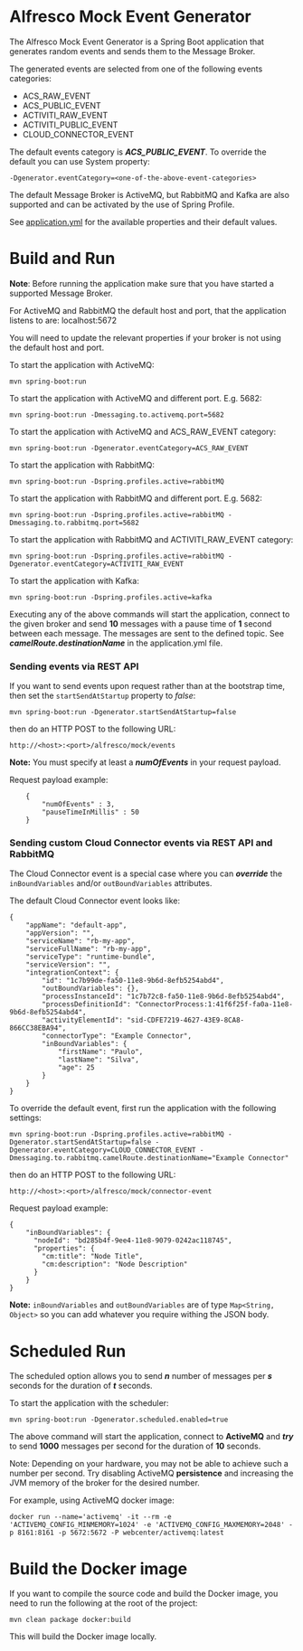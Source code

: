 # Alfresco Mock Event Generator

The Alfresco Mock Event Generator is a Spring Boot application that generates random events and sends them to the Message Broker.

The generated events are selected from one of the following events categories:

* ACS_RAW_EVENT
* ACS_PUBLIC_EVENT
* ACTIVITI_RAW_EVENT
* ACTIVITI_PUBLIC_EVENT
* CLOUD_CONNECTOR_EVENT

The default events category is **_ACS_PUBLIC_EVENT_**.
To override the default you can use System property:

    -Dgenerator.eventCategory=<one-of-the-above-event-categories> 

The default Message Broker is ActiveMQ, but RabbitMQ and Kafka are also supported and can be activated by the use of Spring Profile.

See [application.yml](src/main/resources/application.yml) for the available properties and their default values.

# Build and Run

**Note**: Before running the application make sure that you have started a supported Message Broker.

For ActiveMQ and RabbitMQ the default host and port, that the application listens to are: localhost:5672

You will need to update the relevant properties if your broker is not using the default host and port.

To start the application with ActiveMQ:

    mvn spring-boot:run

To start the application with ActiveMQ and different port. E.g. 5682:

    mvn spring-boot:run -Dmessaging.to.activemq.port=5682

To start the application with ActiveMQ and ACS_RAW_EVENT category:

    mvn spring-boot:run -Dgenerator.eventCategory=ACS_RAW_EVENT

To start the application with RabbitMQ:

    mvn spring-boot:run -Dspring.profiles.active=rabbitMQ

To start the application with RabbitMQ and different port. E.g. 5682:

    mvn spring-boot:run -Dspring.profiles.active=rabbitMQ -Dmessaging.to.rabbitmq.port=5682

To start the application with RabbitMQ and ACTIVITI_RAW_EVENT category:

    mvn spring-boot:run -Dspring.profiles.active=rabbitMQ -Dgenerator.eventCategory=ACTIVITI_RAW_EVENT

To start the application with Kafka:

    mvn spring-boot:run -Dspring.profiles.active=kafka

Executing any of the above commands will start the application, connect to the given broker and send **10** messages with a pause time of **1** second between each message.
The messages are sent to the defined topic. See _**camelRoute.destinationName**_ in the application.yml file.

### Sending events via REST API

If you want to send events upon request rather than at the bootstrap time, then set the `startSendAtStartup` property to *false*:

    mvn spring-boot:run -Dgenerator.startSendAtStartup=false

then do an HTTP POST to the following URL:

    http://<host>:<port>/alfresco/mock/events

**Note:** You must specify at least a **_numOfEvents_** in your request payload.
 
 Request payload example:

```
    {
        "numOfEvents" : 3,
        "pauseTimeInMillis" : 50
    }
```

### Sending custom Cloud Connector events via REST API and RabbitMQ

The Cloud Connector event is a special case where you can **_override_** the `inBoundVariables` and/or `outBoundVariables` attributes.

The default Cloud Connector event looks like:

```
{
    "appName": "default-app",
    "appVersion": "",
    "serviceName": "rb-my-app",
    "serviceFullName": "rb-my-app",
    "serviceType": "runtime-bundle",
    "serviceVersion": "",
    "integrationContext": {
        "id": "1c7b99de-fa50-11e8-9b6d-8efb5254abd4",
        "outBoundVariables": {},
        "processInstanceId": "1c7b72c8-fa50-11e8-9b6d-8efb5254abd4",
        "processDefinitionId": "ConnectorProcess:1:41f6f25f-fa0a-11e8-9b6d-8efb5254abd4",
        "activityElementId": "sid-CDFE7219-4627-43E9-8CA8-866CC38EBA94",
        "connectorType": "Example Connector",
        "inBoundVariables": {
            "firstName": "Paulo",
            "lastName": "Silva",
            "age": 25
        }
    }
}
```

To override the default event, first run the application with the following settings:

    mvn spring-boot:run -Dspring.profiles.active=rabbitMQ -Dgenerator.startSendAtStartup=false -Dgenerator.eventCategory=CLOUD_CONNECTOR_EVENT -Dmessaging.to.rabbitmq.camelRoute.destinationName="Example Connector"

then do an HTTP POST to the following URL:

    http://<host>:<port>/alfresco/mock/connector-event

Request payload example:

```
{
    "inBoundVariables": {
      "nodeId": "bd285b4f-9ee4-11e8-9079-0242ac118745",
      "properties": {
        "cm:title": "Node Title",
        "cm:description": "Node Description"
      }
    }
}
```

**Note:** `inBoundVariables` and `outBoundVariables` are of type `Map<String, Object>` so you can add whatever you require withing the JSON body.

# Scheduled Run

The scheduled option allows you to send **_n_** number of messages per **_s_** seconds for the duration of **_t_** seconds.

To start the application with the scheduler:

    mvn spring-boot:run -Dgenerator.scheduled.enabled=true

The above command will start the application, connect to **ActiveMQ** and **_try_** to send **1000** messages per second for the duration of **10** seconds.

Note: Depending on your hardware, you may not be able to achieve such a number per second.
Try disabling ActiveMQ **persistence** and increasing the JVM memory of the broker for the desired number.

For example, using ActiveMQ docker image:

    docker run --name='activemq' -it --rm -e 'ACTIVEMQ_CONFIG_MINMEMORY=1024' -e 'ACTIVEMQ_CONFIG_MAXMEMORY=2048' -p 8161:8161 -p 5672:5672 -P webcenter/activemq:latest

# Build the Docker image

If you want to compile the source code and build the Docker image, you need to run the following at the root of the project:

    mvn clean package docker:build

This will build the Docker image locally.







